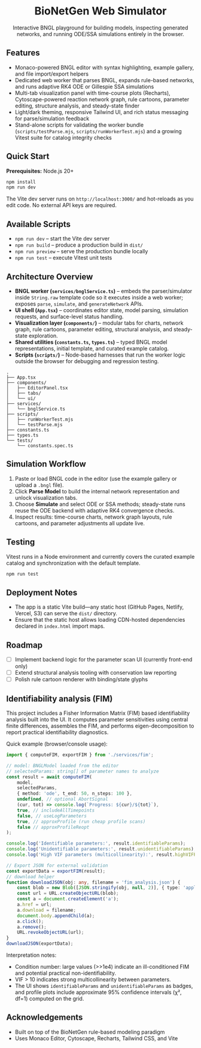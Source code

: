 <div align="center">

# BioNetGen Web Simulator

Interactive BNGL playground for building models, inspecting generated networks, and running ODE/SSA simulations entirely in the browser.

</div>

## Features

- Monaco-powered BNGL editor with syntax highlighting, example gallery, and file import/export helpers
- Dedicated web worker that parses BNGL, expands rule-based networks, and runs adaptive RK4 ODE or Gillespie SSA simulations
- Multi-tab visualization panel with time-course plots (Recharts), Cytoscape-powered reaction network graph, rule cartoons, parameter editing, structure analysis, and steady-state finder
- Light/dark theming, responsive Tailwind UI, and rich status messaging for parse/simulation feedback
- Stand-alone scripts for validating the worker bundle (`scripts/testParse.mjs`, `scripts/runWorkerTest.mjs`) and a growing Vitest suite for catalog integrity checks

## Quick Start

**Prerequisites:** Node.js 20+

```bash
npm install
npm run dev
```

The Vite dev server runs on `http://localhost:3000/` and hot-reloads as you edit code. No external API keys are required.

## Available Scripts

- `npm run dev` – start the Vite dev server
- `npm run build` – produce a production build in `dist/`
- `npm run preview` – serve the production bundle locally
- `npm run test` – execute Vitest unit tests

## Architecture Overview

- **BNGL worker (`services/bnglService.ts`)** – embeds the parser/simulator inside `String.raw` template code so it executes inside a web worker; exposes `parse`, `simulate`, and `generateNetwork` APIs.
- **UI shell (`App.tsx`)** – coordinates editor state, model parsing, simulation requests, and surface-level status handling.
- **Visualization layer (`components/`)** – modular tabs for charts, network graph, rule cartoons, parameter editing, structural analysis, and steady-state exploration.
- **Shared utilities (`constants.ts`, `types.ts`)** – typed BNGL model representations, initial template, and curated example catalog.
- **Scripts (`scripts/`)** – Node-based harnesses that run the worker logic outside the browser for debugging and regression testing.

```
.
├── App.tsx
├── components/
│   ├── EditorPanel.tsx
│   ├── tabs/
│   └── ui/
├── services/
│   └── bnglService.ts
├── scripts/
│   ├── runWorkerTest.mjs
│   └── testParse.mjs
├── constants.ts
├── types.ts
└── tests/
	└── constants.spec.ts
```

## Simulation Workflow

1. Paste or load BNGL code in the editor (use the example gallery or upload a `.bngl` file).
2. Click **Parse Model** to build the internal network representation and unlock visualization tabs.
3. Choose **Simulate** and select ODE or SSA methods; steady-state runs reuse the ODE backend with adaptive RK4 convergence checks.
4. Inspect results: time-course charts, network graph layouts, rule cartoons, and parameter adjustments all update live.

## Testing

Vitest runs in a Node environment and currently covers the curated example catalog and synchronization with the default template.

```bash
npm run test
```

## Deployment Notes

- The app is a static Vite build—any static host (GitHub Pages, Netlify, Vercel, S3) can serve the `dist/` directory.
- Ensure that the static host allows loading CDN-hosted dependencies declared in `index.html` import maps.

## Roadmap

- [ ] Implement backend logic for the parameter scan UI (currently front-end only)
- [ ] Extend structural analysis tooling with conservation law reporting
- [ ] Polish rule cartoon renderer with binding/state glyphs

## Identifiability analysis (FIM)

This project includes a Fisher Information Matrix (FIM) based identifiability analysis built into the UI. It computes parameter sensitivities using central finite differences, assembles the FIM, and performs eigen-decomposition to report practical identifiability diagnostics.

Quick example (browser/console usage):

```typescript
import { computeFIM, exportFIM } from './services/fim';

// model: BNGLModel loaded from the editor
// selectedParams: string[] of parameter names to analyze
const result = await computeFIM(
	model,
	selectedParams,
	{ method: 'ode', t_end: 50, n_steps: 100 },
	undefined, // optional AbortSignal
	(cur, tot) => console.log(`Progress: ${cur}/${tot}`),
	true, // includeAllTimepoints
	false, // useLogParameters
	true, // approxProfile (run cheap profile scans)
	false // approxProfileReopt
);

console.log('Identifiable parameters:', result.identifiableParams);
console.log('Unidentifiable parameters:', result.unidentifiableParams);
console.log('High VIF parameters (multicollinearity):', result.highVIFParams);

// Export JSON for external validation
const exportData = exportFIM(result);
// download helper
function downloadJSON(obj: any, filename = 'fim_analysis.json') {
	const blob = new Blob([JSON.stringify(obj, null, 2)], { type: 'application/json' });
	const url = URL.createObjectURL(blob);
	const a = document.createElement('a');
	a.href = url;
	a.download = filename;
	document.body.appendChild(a);
	a.click();
	a.remove();
	URL.revokeObjectURL(url);
}
downloadJSON(exportData);
```

Interpretation notes:

- Condition number: large values (>>1e4) indicate an ill-conditioned FIM and potential practical non-identifiability.
- VIF &gt; 10 indicates strong multicollinearity between parameters.
- The UI shows `identifiableParams` and `unidentifiableParams` as badges, and profile plots include approximate 95% confidence intervals (χ², df=1) computed on the grid.


## Acknowledgements

- Built on top of the BioNetGen rule-based modeling paradigm
- Uses Monaco Editor, Cytoscape, Recharts, Tailwind CSS, and Vite
